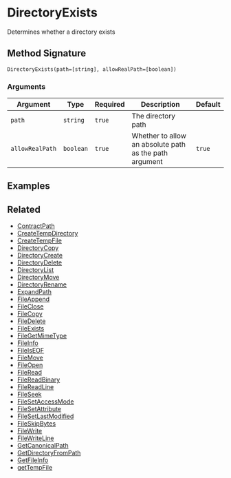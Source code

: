 # DirectoryExists

Determines whether a directory exists

## Method Signature

```
DirectoryExists(path=[string], allowRealPath=[boolean])
```

### Arguments

| Argument        | Type      | Required | Description                                            | Default |
| --------------- | --------- | -------- | ------------------------------------------------------ | ------- |
| `path`          | `string`  | `true`   | The directory path                                     |         |
| `allowRealPath` | `boolean` | `true`   | Whether to allow an absolute path as the path argument | `true`  |

## Examples

## Related

* [ContractPath](contractpath.md)
* [CreateTempDirectory](createtempdirectory.md)
* [CreateTempFile](createtempfile.md)
* [DirectoryCopy](directorycopy.md)
* [DirectoryCreate](directorycreate.md)
* [DirectoryDelete](directorydelete.md)
* [DirectoryList](directorylist.md)
* [DirectoryMove](directorymove.md)
* [DirectoryRename](directoryrename.md)
* [ExpandPath](expandpath.md)
* [FileAppend](fileappend.md)
* [FileClose](fileclose.md)
* [FileCopy](filecopy.md)
* [FileDelete](filedelete.md)
* [FileExists](fileexists.md)
* [FileGetMimeType](filegetmimetype.md)
* [FileInfo](fileinfo.md)
* [FileIsEOF](fileiseof.md)
* [FileMove](filemove.md)
* [FileOpen](fileopen.md)
* [FileRead](fileread.md)
* [FileReadBinary](filereadbinary.md)
* [FileReadLine](filereadline.md)
* [FileSeek](fileseek.md)
* [FileSetAccessMode](filesetaccessmode.md)
* [FileSetAttribute](filesetattribute.md)
* [FileSetLastModified](filesetlastmodified.md)
* [FileSkipBytes](fileskipbytes.md)
* [FileWrite](filewrite.md)
* [FileWriteLine](filewriteline.md)
* [GetCanonicalPath](getcanonicalpath.md)
* [GetDirectoryFromPath](getdirectoryfrompath.md)
* [GetFileInfo](getfileinfo.md)
* [getTempFile](gettempfile.md)
